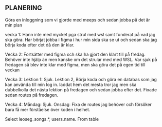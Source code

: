 ## PLANERING ##

Göra en inloggning som vi gjorde med meeps och sedan jobba på det är min plan

vecka 1: Hann inte med mycket pga strul med wsl samt funderat på vad jag ska göra. Har börjat jobba i figma i hur min sida ska se ut och sedan ska jag börja koda efter det då den är klar.

Vecka 2: Fortsätter med figma och ska ha gjort den klart till på fredag. Behöver inte hjälp än men kanske om det strular med med WSL. Var sjuk på fredagen så blev inte klar med figma, men ska göra det på egen tid till veckan

Vecka 3: Lektion 1: Sjuk. Lektion 2, Börja koda och göra en databas som jag kan använda till min log in. laddat hem det mesta tror jag men ska dubbelkolla det nästa lektion på fredagen och sedan jobba efter det. Fixade sedan routes på fredagen.

Vecka 4: Måndag: Sjuk. Onsdag: Fixa de routes jag behöver och försöker bara få mer förståelse över koden i helhet. 




Select leoseg_songs.*, users.name. From table